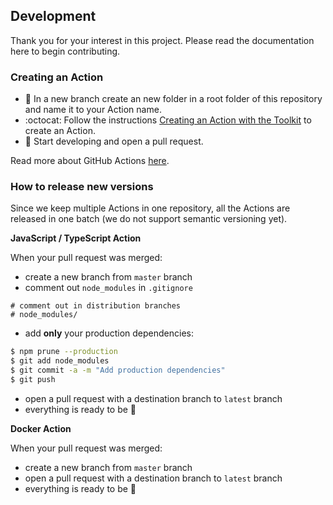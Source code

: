 ## Development

Thank you for your interest in this project. Please read the documentation here to begin contributing. 

### Creating an Action

- :file_folder: In a new branch create an new folder in a root folder of this repository and name it to your Action name.
- :octocat: Follow the instructions [Creating an Action with the Toolkit](https://github.com/actions/toolkit#creating-an-action-with-the-toolkit) to create an Action.
- :construction: Start developing and open a pull request.

Read more about GitHub Actions [here](https://help.github.com/en/articles/getting-started-with-github-actions).

### How to release new versions

Since we keep multiple Actions in one repository, all the Actions are released in one batch (we do not support semantic versioning yet). 

**JavaScript / TypeScript Action**

When your pull request was merged:

- create a new branch from `master` branch
- comment out `node_modules` in `.gitignore`

```
# comment out in distribution branches
# node_modules/
```
- add **only** your production dependencies:

```bash
$ npm prune --production
$ git add node_modules
$ git commit -a -m "Add production dependencies"
$ git push
```

- open a pull request with a destination branch to `latest` branch
- everything is ready to be :ship:

**Docker Action**

When your pull request was merged:

- create a new branch from `master` branch
- open a pull request with a destination branch to `latest` branch
- everything is ready to be :ship:
